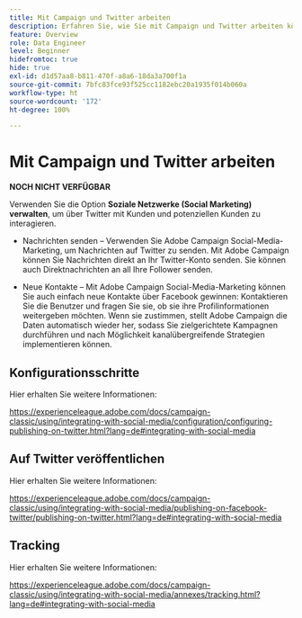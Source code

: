 ```yaml
---
title: Mit Campaign und Twitter arbeiten
description: Erfahren Sie, wie Sie mit Campaign und Twitter arbeiten können
feature: Overview
role: Data Engineer
level: Beginner
hidefromtoc: true
hide: true
exl-id: d1d57aa8-b811-470f-a8a6-18da3a700f1a
source-git-commit: 7bfc83fce93f525cc1182ebc20a1935f014b060a
workflow-type: ht
source-wordcount: '172'
ht-degree: 100%

---
```


# Mit Campaign und Twitter arbeiten

**NOCH NICHT VERFÜGBAR**

Verwenden Sie die Option **Soziale Netzwerke (Social Marketing) verwalten**, um über Twitter mit Kunden und potenziellen Kunden zu interagieren.

* Nachrichten senden – Verwenden Sie Adobe Campaign Social-Media-Marketing, um Nachrichten auf Twitter zu senden. Mit Adobe Campaign können Sie Nachrichten direkt an Ihr Twitter-Konto senden. Sie können auch Direktnachrichten an all Ihre Follower senden.

* Neue Kontakte – Mit Adobe Campaign Social-Media-Marketing können Sie auch einfach neue Kontakte über Facebook gewinnen: Kontaktieren Sie die Benutzer und fragen Sie sie, ob sie ihre Profilinformationen weitergeben möchten. Wenn sie zustimmen, stellt Adobe Campaign die Daten automatisch wieder her, sodass Sie zielgerichtete Kampagnen durchführen und nach Möglichkeit kanalübergreifende Strategien implementieren können.

## Konfigurationsschritte

Hier erhalten Sie weitere Informationen:

https://experienceleague.adobe.com/docs/campaign-classic/using/integrating-with-social-media/configuration/configuring-publishing-on-twitter.html?lang=de#integrating-with-social-media


## Auf Twitter veröffentlichen

Hier erhalten Sie weitere Informationen:

https://experienceleague.adobe.com/docs/campaign-classic/using/integrating-with-social-media/publishing-on-facebook-twitter/publishing-on-twitter.html?lang=de#integrating-with-social-media


## Tracking

Hier erhalten Sie weitere Informationen:

https://experienceleague.adobe.com/docs/campaign-classic/using/integrating-with-social-media/annexes/tracking.html?lang=de#integrating-with-social-media
